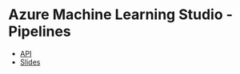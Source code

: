 # Azure Machine Learning Studio - Pipelines

- [API](https://github.com/hnky/amls-pipelines-api)
- [Slides](https://speakerdeck.com/hnky/devops-for-machine-learning)
